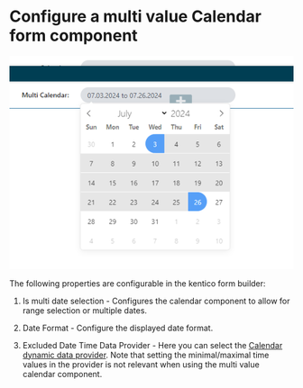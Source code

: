 # Configure a multi value Calendar form component

![Component](/images/calendar-component-multi-value.png)

The following properties are configurable in the kentico form builder:
1. Is multi date selection - Configures the calendar component to allow for range selection or multiple dates.

2. Date Format - Configure the displayed date format.

3. Excluded Date Time Data Provider - Here you can select the [Calendar dynamic data provider](./Dynamic-Calendar-Data-Provider.md). Note that setting the minimal/maximal time values in the provider is not relevant when using the multi value calendar component.